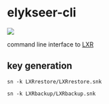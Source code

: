 # elykseer-cli

[![](https://www.elykseer.com/elykseer.png)](https://codiepp.github.io/elykseer-base/)

command line interface to [LXR](https://github.com/CodiePP/elykseer-base)


## key generation

```sn -k LXRrestore/LXRrestore.snk```

```sn -k LXRbackup/LXRbackup.snk```
